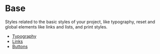 # Base

Styles related to the basic styles of your project, like typography, reset and global elements like links and lists, and print styles.

- [Typography](typography.md)
- [Links](links.md)
- [Buttons](buttons.md)